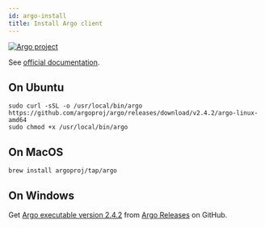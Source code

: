 ```yaml
---
id: argo-install
title: Install Argo client
---
```


[![Argo project](/dsri-documentation/img/argo-logo.png)](https://argoproj.github.io/argo/)

See [official documentation](https://argoproj.github.io/docs/argo/demo.html#1-download-argo).

## On Ubuntu

```shell
sudo curl -sSL -o /usr/local/bin/argo https://github.com/argoproj/argo/releases/download/v2.4.2/argo-linux-amd64
sudo chmod +x /usr/local/bin/argo
```

## On MacOS

```shell
brew install argoproj/tap/argo
```

## On Windows

Get [Argo executable version 2.4.2](https://github.com/argoproj/argo/releases/download/v2.4.2/argo-windows-amd64) from [Argo Releases](https://github.com/argoproj/argo/releases) on GitHub.